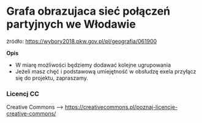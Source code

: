 # Grafa obrazujaca sieć połączeń partyjnych we Włodawie #  

żródło: https://wybory2018.pkw.gov.pl/pl/geografia/061900

**Opis**
+  W miarę możliwości będziemy dodawać kolejne ugrupowania 
+  Jeżeli masz chęć i podstawową umiejętność w obsłudzę exela przyłącz się do projektu, zapraszamy. 

### Licencj CC ###
 Creative Commons -->  https://creativecommons.pl/poznaj-licencje-creative-commons/
